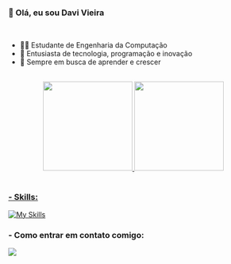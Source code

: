 ### 👋 Olá, eu sou Davi Vieira

<br>

- 👨‍💻 Estudante de Engenharia da Computação
- 🚀 Entusiasta de tecnologia, programação e inovação
- 🌱 Sempre em busca de aprender e crescer

<br>

<div align="center">
  <a href="https://github.com/V1eiraz">
  <img height="180em" src="https://github-readme-stats.vercel.app/api?username=V1eiraz&show_icons=true&theme=dracula&include_all_commits=true&count_private=true"/>
  <img height="180em" src="https://github-readme-stats.vercel.app/api/top-langs/?username=V1eiraz&layout=compact&langs_count=7&theme=dracula"/>
</div>

<br>

### - Skills:
[![My Skills](https://skillicons.dev/icons?i=python,c,java)](https://skillicons.dev)

### - Como entrar em contato comigo:
<div> 
  <a href="https://www.linkedin.com/in/davi-vieira-8b0332365/" target="_blank"><img src="https://img.shields.io/badge/-LinkedIn-%230077B5?style=for-the-badge&logo=linkedin&logoColor=white" target="_blank"></a> 
</div>
